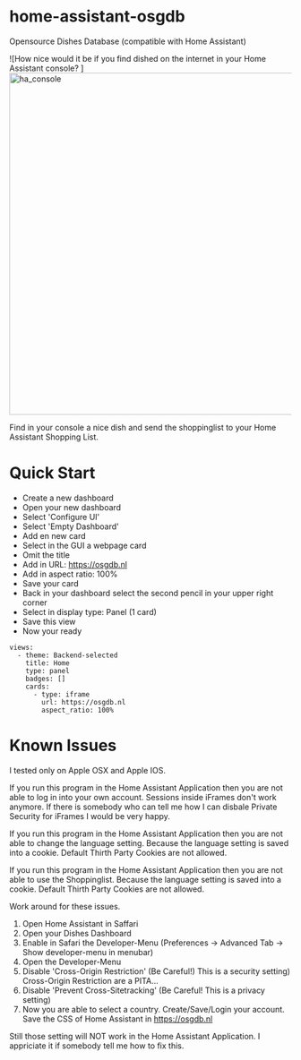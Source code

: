 # home-assistant-osgdb
Opensource Dishes Database (compatible with Home Assistant)

![How nice would it be if you find dished on the internet in your Home Assistant console? ]<img width="611" alt="ha_console" src="https://user-images.githubusercontent.com/34937329/185789871-87385463-601d-4350-a3c9-46f7b3c0807c.png">

Find in your console a nice dish and send the shoppinglist to your Home Assistant Shopping List.

# Quick Start
- Create a new dashboard
- Open your new dashboard
- Select 'Configure UI'
- Select 'Empty Dashboard'
- Add en new card
- Select in the GUI a webpage card
- Omit the title
- Add in URL: https://osgdb.nl
- Add in aspect ratio: 100%
- Save your card
- Back in your dashboard select the second pencil in your upper right corner
- Select in display type: Panel (1 card)
- Save this view
- Now your ready

```
views:
  - theme: Backend-selected
    title: Home
    type: panel
    badges: []
    cards:
      - type: iframe
        url: https://osgdb.nl
        aspect_ratio: 100%
```

# Known Issues
I tested only on Apple OSX and Apple IOS. 

If you run this program in the Home Assistant Application then you are not able to log in into your own account. Sessions inside iFrames don't work anymore.
If there is somebody who can tell me how I can disbale Private Security for iFrames I would be very happy.

If you run this program in the Home Assistant Application then you are not able to change the language setting. Because the language setting is saved into a cookie. Default Thirth Party Cookies are not allowed.

If you run this program in the Home Assistant Application then you are not able to use the Shoppinglist. Because the language setting is saved into a cookie. Default Thirth Party Cookies are not allowed.

Work around for these issues.
1. Open Home Assistant in Saffari
2. Open your Dishes Dashboard
3. Enable in Safari the Developer-Menu (Preferences -> Advanced Tab -> Show developer-menu in menubar)
4. Open the Developer-Menu
5. Disable 'Cross-Origin Restriction' (Be Careful!) This is a security setting) Cross-Origin Restriction are a PITA...
6. Disable 'Prevent Cross-Sitetracking' (Be Careful! This is a privacy setting)
7. Now you are able to select a country. Create/Save/Login your account. Save the CSS of Home Assistant in https://osgdb.nl 

Still those setting will NOT work in the Home Assistant Application. I appriciate it if somebody tell me how to fix this.

